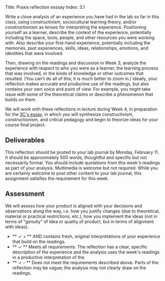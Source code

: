 Title: Praxis reflection esssay
Index: 3.1

Write a close analysis of an experience you have had in the lab so far in this class, using constructivism, sociocultural learning theory, and/or constructionism as lenses for interpreting the experience. Positioning yourself as a learner, describe the context of the experience, potentially including the space, tools, people, and other resources you were working with. Also describe your first-hand experience, potentially including the memories, past experiences, skills, ideas, relationships, emotions, and identities that were involved. 

Then, drawing on the readings and discussion in Week 3, analyze the experience with respect to who you were as a learner, the learning process that was involved, or the kinds of knowledge or other outcomes that resulted. (You can't do all of this; it is much better to zoom in.) Ideally, your reflection makes accurate and productive use of the readings, but also contains your own voice and point of view. For example, you might take issue with some of the theoretical claims or describe a phenomenon that builds on them. 

We will work with these reflections in lecture during Week 4, in preparation for the [3C's essay]({filename}/assignments/3c.md), in which you will synthesize constructivism, constructionism, and critical pedagogy and begin to theorize ideas for your course final project. 

## Deliverables

This reflection should be posted to your lab journal by Monday, February 11. It should be approximately 500 words, thoughtful and specific but not necessarily formal. You should include quotations from this week's readings as part of your analysis. Multimedia is welcome but not required. While you are certainly welcome to post other content to your lab journal, this assignment satisfies the requirement for this week.

## Assessment

We will assess how your product is aligned with your decisions and observations along the way, i.e. how you justify changes (due to theoretical, material or practical restrictions, etc.), how you implement the ideas (not in terms of "genuity" of idea or quality of product, but in terms of alignment with ideas).

- ** &#10003; + ** AND contains fresh, original interpretations of your experience that build on the readings.
- ** &#10003; ** Meets all requirements. The reflection has a clear, specific description of the experience and the analysis uses the week's readings in a productive interpretation of the 
- ** &#10003; - ** Does not meet the requirements described above. Parts of the reflection may be vague; the analysis may not clearly draw on the readings.
